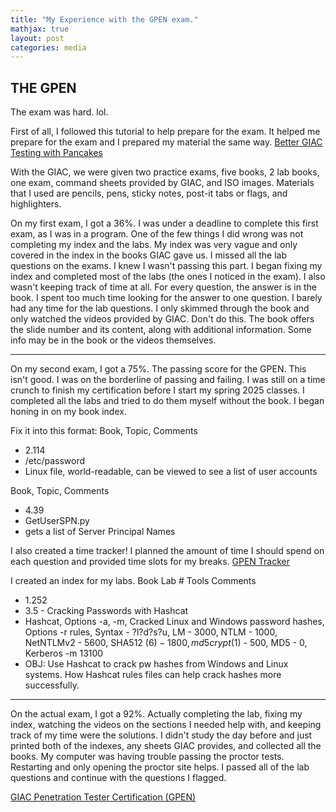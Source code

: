 ```yaml
---
title: "My Experience with the GPEN exam."
mathjax: true
layout: post
categories: media
---
```


## THE GPEN

The exam was hard. lol.

First of all, I followed this tutorial to help prepare for the exam. It helped me prepare for the exam and I prepared my material the same way.
[Better GIAC Testing with Pancakes](https://tisiphone.net/2015/08/18/giac-testing/)

With the GIAC, we were given two practice exams, five books, 2 lab books, one exam, command sheets provided by GIAC, and ISO images. Materials that I used are pencils, pens, sticky notes, post-it tabs or flags, and highlighters.

On my first exam, I got a 36%. I was under a deadline to complete this first exam, as I was in a program. One of the few things I did wrong was not completing my index and the labs. My index was very vague and only covered in the index in the books GIAC gave us. I missed all the lab questions on the exams. I knew I wasn't passing this part. I began fixing my index and completed most of the labs (the ones I noticed in the exam). I also wasn't keeping track of time at all. For every question, the answer is in the book. I spent too much time looking for the answer to one question. I barely had any time for the lab questions. I only skimmed through the book and only watched the videos provided by GIAC. Don't do this. The book offers the slide number and its content, along with additional information. Some info may be in the book or the videos themselves. 


__________
On my second exam, I got a 75%. The passing score for the GPEN. This isn't good. I was on the borderline of passing and failing. I was still on a time crunch to finish my certification before I start my spring 2025 classes. I completed all the labs and tried to do them myself without the book. I began honing in on my book index. 

Fix it into this format: 
Book,    Topic,    Comments
- 2.114 
- /etc/password 
- Linux file, world-readable, can be viewed to see a list of user accounts

Book,    Topic,    Comments
- 4.39
- GetUserSPN.py
- gets a list of Server Principal Names

I also created a time tracker! I planned the amount of time I should spend on each question and provided time slots for my breaks.
[GPEN Tracker]()

I created an index for my labs.
Book    Lab #    Tools    Comments
- 1.252
- 3.5 - Cracking Passwords with Hashcat
- Hashcat, Options -a, -m, Cracked Linux and Windows password hashes, Options -r rules, Syntax - ?l?d?s?u, LM - 3000, NTLM - 1000, NetNTLMv2 - 5600, SHA512 ($6) - 1800, md5crypt ($1) - 500, MD5 - 0, Kerberos -m 13100
- OBJ: Use Hashcat to crack pw hashes from Windows and Linux systems. How Hashcat rules files can help crack hashes more successfully.


_________
On the actual exam, I got a 92%. Actually completing the lab, fixing my index, watching the videos on the sections I needed help with, and keeping track of my time were the solutions. I didn't study the day before and just printed both of the indexes, any sheets GIAC provides, and collected all the books. My computer was having trouble passing the proctor tests. Restarting and only opening the proctor site helps. I passed all of the lab questions and continue with the questions I flagged.

[GIAC Penetration Tester Certification (GPEN)](https://www.giac.org/certifications/penetration-tester-gpen/)
